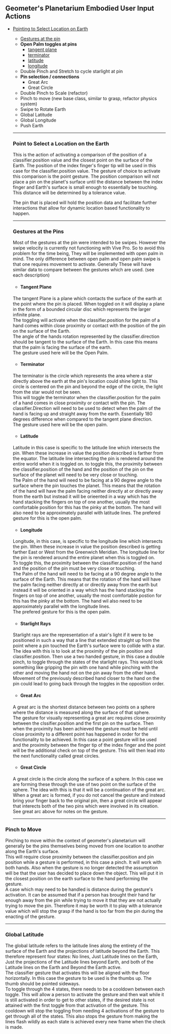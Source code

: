 ## Geometer's Planetarium Embodied User Input Actions

- [Pointing to Select Location on Earth](Geometer'sPlanetariumEmbodiedUserInputActions.md#Point-to-Select-a-Location-on-the-Earth)
    - [Gestures at the pin](Geometer'sPlanetariumEmbodiedUserInputActions.md#Gestures-at-the-Pins)
    - **Open Palm toggles at pins**
        - [tangent plane](Geometer'sPlanetariumEmbodiedUserInputActions.md#Tangent-Plane) 
        - [terminator](Geometer'sPlanetariumEmbodiedUserInputActions.md#Terminator) 
        - [latitude](Geometer'sPlanetariumEmbodiedUserInputActions.md#latitude) 
        - [longitude](Geometer'sPlanetariumEmbodiedUserInputActions.md#longitude)
    - Double Pinch and Stretch to cycle starlight at pin
    - **Pin selection / connections**
        - Great Arc
        - Great Circle
    - Double Pinch to Scale (refactor)
    - Pinch to move (new base class, similar to grasp, refactor physics system)
    - Swipe to Rotate Earth
    - Global Latitude
    - Global Longitude
    - Push Earth
    
    ---
    
    ### Point to Select a Location on the Earth  
    This is the action of activating a comparison of the position of a classifier.position value and the closest point on the surface of 
    the Earth. The position of the index finger's finger tip will be used in this case for the classifier.position value.
    The gesture of choice to activate this comparison is the point gesture. The position comparison will not place a pin on the planet's 
    surface until the distance between the index finger and Earth's surface is small enough to essentially be touching. This distance       will be determined by a tolerance value.  
      
    The pin that is placed will hold the position data and facilitate further interactions that allow for dynamic location based
    functionality to happen.
    
    ---
    ### Gestures at the Pins
    Most of the gestures at the pin were intended to be swipes. However the swipe velocity is currently not functioning with Vive Pro.
    So to avoid this problem for the time being, They will be implemented with open palm in mind. The only difference between open palm
    and open palm swipe is that one requires movement to activate. Generally These will have similar data to compare between the gestures
    which are used. (see each description)
    
    * #### Tangent Plane  
    The tangent Plane is a plane which contacts the surface of the earth at the point where the pin is placed. When toggled on it will 
    display a plane in the form of a bounded circular disc which represents the larger infinite plane.  
    The toggling will activate when the classifier.position for the palm of a hand comes within close proximity or contact with the 
    position of the pin on the surface of the Earth.  
    The angle of the hands rotation represented by the classifier.direction should be tangent to the surface of the Earth. In this case 
    this means that the palm is facing the surface of the earth.  
    The gesture used here will be the Open Palm.
    
    * #### Terminator  
    The terminator is the circle which represents the area where a star directly above the earth at the pin's location could shine 
    light to. This circle is centered on the pin and beyond the edge of the circle, the light from the star would not be seen.  
    This will toggle the terminator when the classifier.position for the palm of a hand comes in close proximity or contact with the pin.
    The classifier.Direction will need to be used to detect when the palm of the hand is facing up and straight away from the earth.
    Essentially 180 degrees difference when compared to the tangent plane direction.  
    The gesture used here will be the open palm.
    
    * #### Latitude  
    Latitude in this case is specific to the latitude line which intersects the pin. When these increase in value the position 
    described is farther from the equator. The latitude line intersecting the pin is rendered around the entire world when it is toggled on. 
    to toggle this, the proximity between the classifier.position of the hand and the position of the pin on the surface of the planet will
    need to be very close or touching.  
    The Palm of the hand will need to be facing at a 90 degree angle to the surface where the pin touches the planet. This means that the
    rotation of the hand will have the palm facing neither directly at or directly away from the earth but instead it will be orieented in
    a way which has the hand stacking the fingers on top of one another, usually the most comfortable position for this has the pinky at the
    bottom. The hand will also need to be approximately parallel with latitude lines.
    The prefered gesture for this is the open palm.
    
    * #### Longitude
    Longitude, in this case, is specific to the longitude line which intersects the pin. When these increase in value the position described is getting farther East or West from the Greenwich Meridian. The longitude line for the pin is rendered around the entire planet when this is toggled on.  
    To toggle this, the proximity between the classifier.position of the hand and the position of the pin must be very close or touching.  
    The Palm of the hand will need to be facing at a 90 degree angle to the surface of the Earth. This means that the rotation of the hand will have the palm facing neither directly at or directly away from the earth but instead it will be oriented in a way which has the hand stacking the fingers on top of one another, usually the most comfortable postion for this has the pinky at the bottom. The hand wil also need to be approximately parallel with the longitude lines.  
    The prefered gesture for this is the open palm.  

    * #### Starlight Rays  
    Starlight rays are the representation of a stair's light if it were to be positioned in such a way that a line that extended straight up from the point where a pin touched the Earth's surface were to collide with a star. 
    The idea with this is to look at the proximity of the pin position and classifier.position. Then use a two handed gesture, in this case a double pinch, to toggle through the states of the starlight rays. This would look something like gripping the pin with one hand while pinching with the other and moving the hand not on the pin away from the other hand. Movement of the previously described hand closer to the hand on the pin could lead to going back through the toggles in the opposition order.  
    
    * #### Great Arc
    A great arc is the shortest distance between two points on a sphere where the distance is measured along the surface of that sphere.  
    The gesture for visually representing a great arc requires close proximity between the clssifier.position and the first pin on the surface. Then when the proximity has been achieved the gesture must be held until close proximity to a different point has happened in order for the functionality to be achieved. In this case a point gesture will be used and the proximity between the finger tip of the index finger and the point will be the additional check on top of the gesture. This will then lead into the next functionality called great circles.
    * #### Great Circle  
    A great circle is the circle along the surface of a sphere. In this case we are forming these through the use of two point on the surface of the sphere. The idea with this is that it will be a continuation of the great arc. When a great arc is formed, if you do not cancel the gesture and instead bring your finger back to the original pin, then a great circle will appear that interects both of the two pins which were involved in its creation. See great arc above for notes on the gesture.  
    
    ---
    
### Pinch to Move  
Pinching to move within the context of geometer's planetarium will generally be the pins themselves being moved from one location to another along the Earth's surface.  
This will require close proximity between the classifier.position and pin position while a gesture is performed, in this case a pinch. 
It will work with both hands. Also when the gesture is no longer detected the assumption will be that the user has decided to place down the object. This will put it in the closest position on the earth surface to the hand performing the gesture.  
A case which may need to be handled is distance during the gesture's activation. It can be assumed that if a person has brought their hand far enough away from the pin while trying to move it that they are not actually trying to move the pin. Therefore it may be worth it to play with a tolerance value which will stop the grasp if the hand is too far from the pin during the enacting of the gesture.  

---

### Global Latitude  
The global latitude refers to the latitude lines along the entirety of the surface of the Earth and the projections of latitude beyond the Earth. This therefore represent four states: No lines, Just Latitude lines on the Earth, Just the projections of the Latitude lines beyond Earth, and both of the Latitude lines on the Earth and Beyond the Earth active.  
The classifier gesture that activates this will be aligned with the floor horizontally. In this case the gesture to be used is the thumbs up. The thumb should be pointed sideways.  
To toggle through the 4 states, there needs to be a cooldown between each toggle. This will allow a person to activate the gesture and then wait while it is still activated in order to get to other states, if the desired state is not attained with the first toggle from that activation of the gesture. This cooldown will stop the toggling from needing 4 activations of the gesture to get through all of the states. This also stops the gesture from making the lines flash wildly as each state is achieved every new frame when the check is made.
